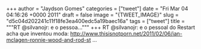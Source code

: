 
+++
author = "Jaydson Gomes"
categories = ["tweet"]
date = "Fri Mar 04 04:16:26 +0000 2011"
draft = false
image = "{TWEET_IMAGE}"
slug = "d5c04d202241c11f18fe3ea400edc5a19baec16a"
tags = ["tweet"]
title = """RT @silvanojr: e o pessoa..."""
+++
RT @silvanojr: e o pessoal do Restart acha que inventou moda: http://www.thisisnotporn.net/2011/02/06/ian-mclagen-ronnie-wood-and-rod-st ...
